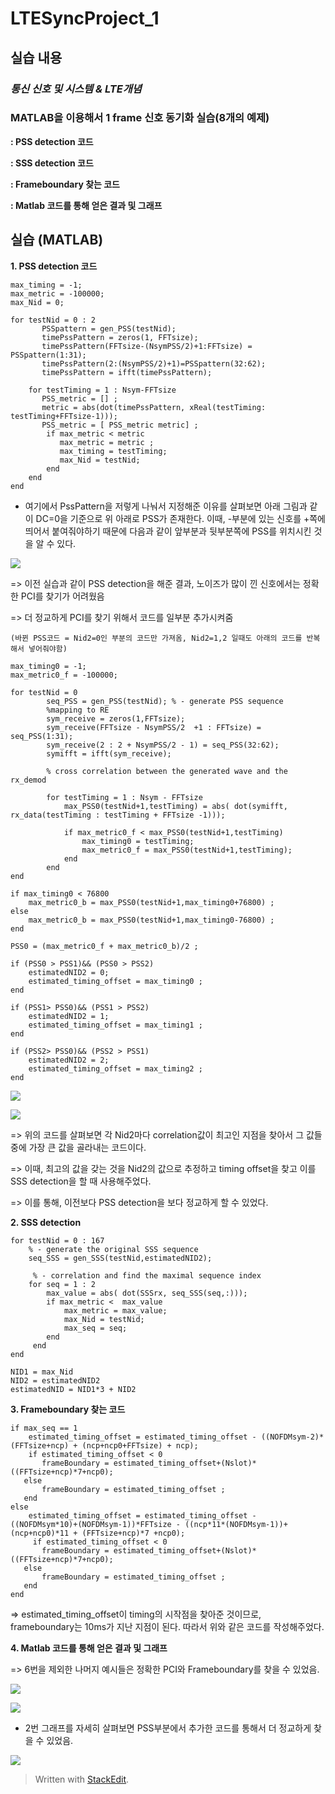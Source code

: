 # LTESyncProject_1
## 실습 내용
### ***통신 신호 및 시스템 & LTE개념***


### **MATLAB을 이용해서 1 frame 신호 동기화 실습(8개의 예제)**

**: PSS detection 코드**

**: SSS detection 코드**

**: Frameboundary 찾는 코드**

**: Matlab 코드를 통해 얻은 결과 및 그래프**




## 실습 (MATLAB)

**1. PSS detection 코드**
```
max_timing = -1;
max_metric = -100000;
max_Nid = 0;

for testNid = 0 : 2
       PSSpattern = gen_PSS(testNid);
       timePssPattern = zeros(1, FFTsize);
       timePssPattern(FFTsize-(NsymPSS/2)+1:FFTsize) = PSSpattern(1:31);  
       timePssPattern(2:(NsymPSS/2)+1)=PSSpattern(32:62);
       timePssPattern = ifft(timePssPattern);
    
    for testTiming = 1 : Nsym-FFTsize
       PSS_metric = [] ; 
       metric = abs(dot(timePssPattern, xReal(testTiming: testTiming+FFTsize-1)));
       PSS_metric = [ PSS_metric metric] ; 
        if max_metric < metric
           max_metric = metric ;
           max_timing = testTiming;
           max_Nid = testNid;
        end
    end 
end
```
+ 여기에서 PssPattern을 저렇게 나눠서 지정해준 이유를 살펴보면 아래 그림과 같이 DC=0을 기준으로 위 아래로 PSS가 존재한다. 
이때, -부분에 있는 신호를 +쪽에 띄어서 붙여줘야하기 때문에 다음과 같이 앞부분과 뒷부분쪽에 PSS를 위치시킨 것을 알 수 있다.

![](https://github.com/prizesilvers2/Communication_Theorem/blob/master/Figs/LTESyncProject/1.png)



=> 이전 실습과 같이 PSS detection을 해준 결과, 노이즈가 많이 낀 신호에서는 정확한 PCI를 찾기가 어려웠음

=> 더 정교하게 PCI를 찾기 위해서 코드를 일부분 추가시켜줌

```
(바뀐 PSS코드 = Nid2=0인 부분의 코드만 가져옴, Nid2=1,2 일때도 아래의 코드를 반복해서 넣어줘야함)

max_timing0 = -1;
max_metric0_f = -100000;

for testNid = 0
        seq_PSS = gen_PSS(testNid); % - generate PSS sequence
        %mapping to RE
        sym_receive = zeros(1,FFTsize); 
        sym_receive(FFTsize - NsymPSS/2  +1 : FFTsize) = seq_PSS(1:31); 
        sym_receive(2 : 2 + NsymPSS/2 - 1) = seq_PSS(32:62);
        symifft = ifft(sym_receive);
        
        % cross correlation between the generated wave and the rx_demod
        
        for testTiming = 1 : Nsym - FFTsize
            max_PSS0(testNid+1,testTiming) = abs( dot(symifft, rx_data(testTiming : testTiming + FFTsize -1)));
            
            if max_metric0_f < max_PSS0(testNid+1,testTiming)
                max_timing0 = testTiming;
                max_metric0_f = max_PSS0(testNid+1,testTiming);
            end
        end      
end

if max_timing0 < 76800
    max_metric0_b = max_PSS0(testNid+1,max_timing0+76800) ;
else
    max_metric0_b = max_PSS0(testNid+1,max_timing0-76800) ;
end

PSS0 = (max_metric0_f + max_metric0_b)/2 ;
```

```
if (PSS0 > PSS1)&& (PSS0 > PSS2)
    estimatedNID2 = 0;
    estimated_timing_offset = max_timing0 ;
end

if (PSS1> PSS0)&& (PSS1 > PSS2)
    estimatedNID2 = 1;
    estimated_timing_offset = max_timing1 ;
end

if (PSS2> PSS0)&& (PSS2 > PSS1)
    estimatedNID2 = 2;
    estimated_timing_offset = max_timing2 ;
end
```

![](https://github.com/prizesilvers2/Communication_Theorem/blob/master/Figs/LTESyncProject/4.png)

![](https://github.com/prizesilvers2/Communication_Theorem/blob/master/Figs/LTESyncProject/5.png)

=> 위의 코드를 살펴보면 각 Nid2마다 correlation값이 최고인 지점을 찾아서 그 값들 중에 가장 큰 값을 골라내는 코드이다.

=> 이때, 최고의 값을 갖는 것을 Nid2의 값으로 추정하고 timing offset을 찾고 이를 SSS detection을 할 때 사용해주었다.

=> 이를 통해, 이전보다 PSS detection을 보다 정교하게 할 수 있었다.


**2. SSS detection**
```
for testNid = 0 : 167
    % - generate the original SSS sequence
    seq_SSS = gen_SSS(testNid,estimatedNID2);
    
     % - correlation and find the maximal sequence index
    for seq = 1 : 2
        max_value = abs( dot(SSSrx, seq_SSS(seq,:)));  
        if max_metric <  max_value
            max_metric = max_value;
            max_Nid = testNid;
            max_seq = seq;
        end
     end
end

NID1 = max_Nid
NID2 = estimatedNID2
estimatedNID = NID1*3 + NID2
```


**3. Frameboundary 찾는 코드**
```
if max_seq == 1
    estimated_timing_offset = estimated_timing_offset - ((NOFDMsym-2)*(FFTsize+ncp) + (ncp+ncp0+FFTsize) + ncp);
    if estimated_timing_offset < 0
       frameBoundary = estimated_timing_offset+(Nslot)*((FFTsize+ncp)*7+ncp0);
   else
       frameBoundary = estimated_timing_offset ;
   end
else
    estimated_timing_offset = estimated_timing_offset - ((NOFDMsym*10)+(NOFDMsym-1))*FFTsize - ((ncp*11*(NOFDMsym-1))+(ncp+ncp0)*11 + (FFTsize+ncp)*7 +ncp0);
     if estimated_timing_offset < 0
       frameBoundary = estimated_timing_offset+(Nslot)*((FFTsize+ncp)*7+ncp0);
   else
       frameBoundary = estimated_timing_offset ;
   end
end
```
=> estimated_timing_offset이 timing의 시작점을 찾아준 것이므로, frameboundary는 10ms가 지난 지점이 된다. 따라서 위와 같은 코드를 작성해주었다.

**4. Matlab 코드를 통해 얻은 결과 및 그래프**

=> 6번을 제외한 나머지 예시들은 정확한 PCI와 Frameboundary를 찾을 수 있었음.

![](https://github.com/prizesilvers2/Communication_Theorem/blob/master/Figs/LTESyncProject/8.png)

![](https://github.com/prizesilvers2/Communication_Theorem/blob/master/Figs/LTESyncProject/9.png)


+ 2번 그래프를 자세히 살펴보면 PSS부분에서 추가한 코드를 통해서 더 정교하게 찾을 수 있었음.

![](https://github.com/prizesilvers2/Communication_Theorem/blob/master/Figs/LTESyncProject/10.png)

> Written with [StackEdit](https://stackedit.io/).

